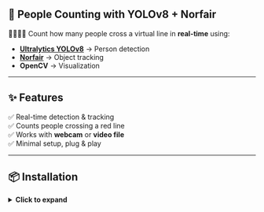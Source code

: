 ## 👀 People Counting with YOLOv8 + Norfair


🚶‍♂️🚶‍♀️ Count how many people cross a virtual line in **real-time** using:  
- **[Ultralytics YOLOv8](https://github.com/ultralytics/ultralytics)** → Person detection  
- **[Norfair](https://github.com/tryolabs/norfair)** → Object tracking  
- **OpenCV** → Visualization  

---

## ✨ Features
✅ Real-time detection & tracking  
✅ Counts people crossing a red line  
✅ Works with **webcam** or **video file**  
✅ Minimal setup, plug & play  

---

## 📦 Installation
<details>
<summary><b>Click to expand</b></summary>

''' bash
# 1. Clone this repo
git clone https://github.com/Divy005/SIH_People-Counting-with-YOLOv8-Norfair.git
cd people-counting-yolo

# 2. Install dependencies
pip install -r requirements.txt
